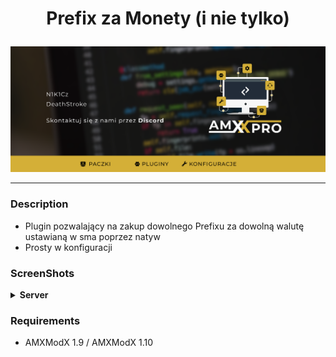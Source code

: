<div align="center">
<h1><p></p>Prefix za Monety (i nie tylko)<p></p></h1>
<img src="https://github.com/AmxxPro-pl/.github/blob/main/banner-new-2.png"></img>
</div>

---

### Description
- Plugin pozwalający na zakup dowolnego Prefixu za dowolną walutę ustawianą w sma poprzez natyw
- Prosty w konfiguracji

</details>

### ScreenShots

<details>
  <summary><b>Server</b></summary>
  - Main Menu
  
   <img src="https://github.com/AmxxPro-pl/Prefix-za-Monety/blob/main/png/Menu_Prefix.png"></img>
  - MOTD
  
   <img src="https://github.com/AmxxPro-pl/Prefix-za-Monety/blob/main/png/Motd_Prefix.png"></img>
  - Buy Menu
  
  <img src="https://github.com/AmxxPro-pl/Prefix-za-Monety/blob/main/png/Buy_Prefix1.png"></img>
  <img src="https://github.com/AmxxPro-pl/Prefix-za-Monety/blob/main/png/Buy_Prefix2.png"></img> 
  - Chat No Money
  
  <img src="https://github.com/AmxxPro-pl/Prefix-za-Monety/blob/main/png/Chat_Prefix_No_Money.png"></img>
  - Chat Bought
  
  <img src="https://github.com/AmxxPro-pl/Prefix-za-Monety/blob/main/png/Chat_Prefix_Buy.png"></img>
  - Chat Final
  
  <img src="https://github.com/AmxxPro-pl/Prefix-za-Monety/blob/main/png/Chat_Prefix_Say.png"></img>
</details>

### Requirements 
- AMXModX 1.9 / AMXModX 1.10
